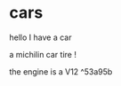 # cars



hello I have a car 
















a michilin car tire ! 






the engine is a V12 ^53a95b